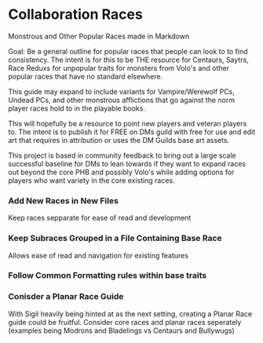 # Collaboration Races
Monstrous and Other Popular Races made in Markdown

Goal: Be a general outline for popular races that people can look to to find consistency. The intent is for this to be THE resource for Centaurs, Saytrs, Race Reduxs for unpopular traits for monsters from Volo's and other popular races that have no standard elsewhere. 

This guide may expand to include variants for Vampire/Werewolf PCs, Undead PCs, and other monstrous afflictions that go against the norm player races hold to in the playable books. 

This will hopefully be a resource to point new players and veteran players to. The intent is to publish it for FREE on DMs guild with free for use and edit art that requires in attribution or uses the DM Guilds base art assets. 

This project is based in community feedback to bring out a large scale successful baseline for DMs to lean towards if they want to expand races out beyond the core PHB and possibly Volo's while adding options for players who want variety in the core existing races.

### Add New Races in New Files
Keep races sepparate for ease of read and development

### Keep Subraces Grouped in a File Containing Base Race
Allows ease of read and navigation for existing features

### Follow Common Formatting rules within base traits

### Conisder a Planar Race Guide
With Sigil heavily being hinted at as the next setting, creating a Planar Race guide could be fruitful. Consider core races and planar races seperately (examples being Modrons and Bladelings vs Centaurs and Bullywugs)
